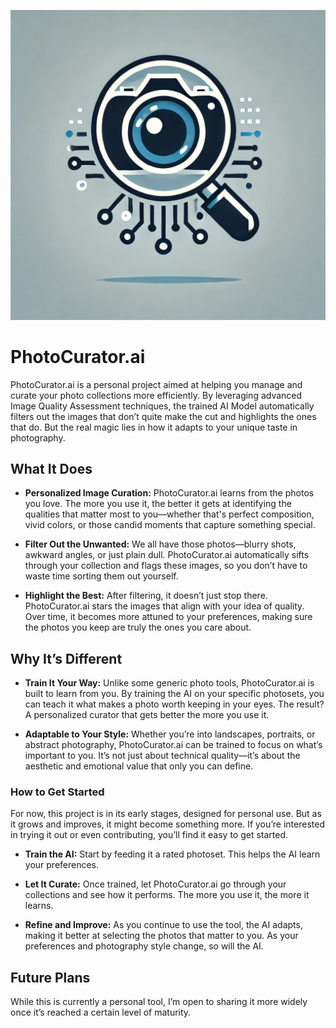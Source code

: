 ![GitHub Logo](assets/logos/photocuratorai_logo.png)

# PhotoCurator.ai
PhotoCurator.ai is a personal project aimed at helping you manage and curate your photo collections more efficiently. By leveraging advanced Image Quality Assessment techniques, the trained AI Model automatically filters out the images that don’t quite make the cut and highlights the ones that do. But the real magic lies in how it adapts to your unique taste in photography.


## What It Does

* **Personalized Image Curation:**
PhotoCurator.ai learns from the photos you love. The more you use it, the better it gets at identifying the qualities that matter most to you—whether that's perfect composition, vivid colors, or those candid moments that capture something special.

* **Filter Out the Unwanted:**
We all have those photos—blurry shots, awkward angles, or just plain dull. PhotoCurator.ai automatically sifts through your collection and flags these images, so you don’t have to waste time sorting them out yourself.

* **Highlight the Best:**
After filtering, it doesn’t just stop there. PhotoCurator.ai stars the images that align with your idea of quality. Over time, it becomes more attuned to your preferences, making sure the photos you keep are truly the ones you care about.


## Why It’s Different

* **Train It Your Way:**
Unlike some generic photo tools, PhotoCurator.ai is built to learn from you. By training the AI on your specific photosets, you can teach it what makes a photo worth keeping in your eyes. The result? A personalized curator that gets better the more you use it.

* **Adaptable to Your Style:**
Whether you’re into landscapes, portraits, or abstract photography, PhotoCurator.ai can be trained to focus on what’s important to you. It’s not just about technical quality—it’s about the aesthetic and emotional value that only you can define.


### How to Get Started
For now, this project is in its early stages, designed for personal use. But as it grows and improves, it might become something more. If you’re interested in trying it out or even contributing, you’ll find it easy to get started.

* **Train the AI:**
Start by feeding it a rated photoset. This helps the AI learn your preferences.

* **Let It Curate:**
Once trained, let PhotoCurator.ai go through your collections and see how it performs. The more you use it, the more it learns.

* **Refine and Improve:**
As you continue to use the tool, the AI adapts, making it better at selecting the photos that matter to you. As your preferences and photography style change, so will the AI.


## Future Plans
While this is currently a personal tool, I’m open to sharing it more widely once it’s reached a certain level of maturity.

